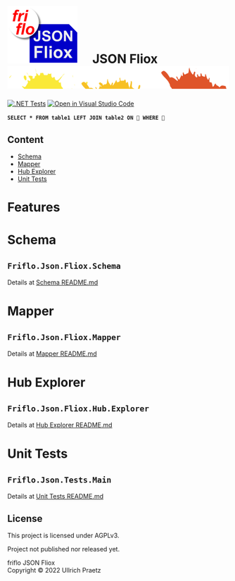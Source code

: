 

# ![logo](docs/images/Json-Fliox.svg)     **JSON Fliox**      ![SPLASH](docs/images/paint-splatter.svg)

[![.NET Tests](https://github.com/friflo/Friflo.Json.Fliox/workflows/.NET/badge.svg)](https://github.com/friflo/Friflo.Json.Fliox/actions)
[![Open in Visual Studio Code](https://open.vscode.dev/badges/open-in-vscode.svg)](https://open.vscode.dev/friflo/Friflo.Json.Fliox)


__`SELECT * FROM table1 LEFT JOIN table2 ON 💩 WHERE 💩`__


## Content
- [Schema](#schema)
- [Mapper](#mapper)
- [Hub Explorer](#hub-explorer)
- [Unit Tests](#unit-tests)

# **Features**


# Schema
## **`Friflo.Json.Fliox.Schema`**

Details at [Schema README.md](Json/Fliox/Schema/)


# Mapper
## **`Friflo.Json.Fliox.Mapper`**

Details at [Mapper README.md](Json/Fliox/Mapper/)


# Hub Explorer
## **`Friflo.Json.Fliox.Hub.Explorer`**

Details at [Hub Explorer README.md](Json/Fliox.Hub.Explorer/)


# Unit Tests
## **`Friflo.Json.Tests.Main`**

Details at [Unit Tests README.md](Json.Tests/)



## License

This project is licensed under AGPLv3.

Project not published nor released yet.

friflo JSON Fliox  
Copyright © 2022 Ullrich Praetz
